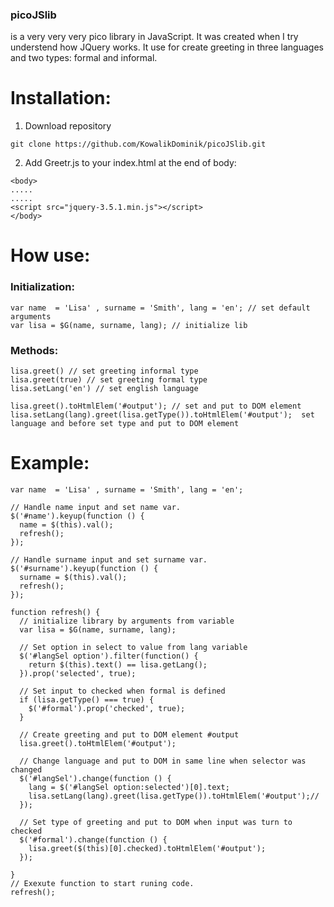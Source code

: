 <h3>picoJSlib</h3> is a very very very pico library in JavaScript. It was created when I try understend how JQuery works. It use for create greeting in three languages and two types: formal and informal.<br>
<h1><strong>Installation:</strong></h1>

1. Download repository<br>
```
git clone https://github.com/KowalikDominik/picoJSlib.git
```
2. Add Greetr.js to your index.html at the end of body:
```
<body>
.....
.....
<script src="jquery-3.5.1.min.js"></script>
</body>
```
<h1><strong>How use:</strong></h1>
<h3>Initialization:</h3>

```
var name  = 'Lisa' , surname = 'Smith', lang = 'en'; // set default arguments
var lisa = $G(name, surname, lang); // initialize lib
```

<h3>Methods:</h3>

```
lisa.greet() // set greeting informal type
lisa.greet(true) // set greeting formal type
lisa.setLang('en') // set english language

lisa.greet().toHtmlElem('#output'); // set and put to DOM element
lisa.setLang(lang).greet(lisa.getType()).toHtmlElem('#output');  set language and before set type and put to DOM element
```

<h1> Example: </h1>

```
var name  = 'Lisa' , surname = 'Smith', lang = 'en';

// Handle name input and set name var.
$('#name').keyup(function () {
  name = $(this).val();
  refresh();
});

// Handle surname input and set surname var.
$('#surname').keyup(function () {
  surname = $(this).val();
  refresh();
});

function refresh() {
  // initialize library by arguments from variable
  var lisa = $G(name, surname, lang);

  // Set option in select to value from lang variable
  $('#langSel option').filter(function() {
    return $(this).text() == lisa.getLang();
  }).prop('selected', true);

  // Set input to checked when formal is defined
  if (lisa.getType() === true) {
    $('#formal').prop('checked', true);
  }

  // Create greeting and put to DOM element #output
  lisa.greet().toHtmlElem('#output');

  // Change language and put to DOM in same line when selector was changed
  $('#langSel').change(function () {
    lang = $('#langSel option:selected')[0].text;
    lisa.setLang(lang).greet(lisa.getType()).toHtmlElem('#output');//
  });

  // Set type of greeting and put to DOM when input was turn to checked
  $('#formal').change(function () {
    lisa.greet($(this)[0].checked).toHtmlElem('#output');
  });
  
}
// Exexute function to start runing code.
refresh();

```
